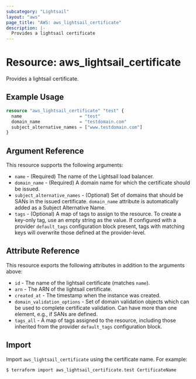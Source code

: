 ```yaml
---
subcategory: "Lightsail"
layout: "aws"
page_title: "AWS: aws_lightsail_certificate"
description: |-
  Provides a lightsail certificate
---
```


# Resource: aws_lightsail_certificate

Provides a lightsail certificate.

## Example Usage

```terraform
resource "aws_lightsail_certificate" "test" {
  name                      = "test"
  domain_name               = "testdomain.com"
  subject_alternative_names = ["www.testdomain.com"]
}
```

## Argument Reference

This resource supports the following arguments:

* `name` - (Required) The name of the Lightsail load balancer.
* `domain_name` - (Required) A domain name for which the certificate should be issued.
* `subject_alternative_names` - (Optional) Set of domains that should be SANs in the issued certificate. `domain_name` attribute is automatically added as a Subject Alternative Name.
* `tags` - (Optional) A map of tags to assign to the resource. To create a key-only tag, use an empty string as the value. If configured with a provider `default_tags` configuration block present, tags with matching keys will overwrite those defined at the provider-level.

## Attribute Reference

This resource exports the following attributes in addition to the arguments above:

* `id` - The name of the lightsail certificate (matches `name`).
* `arn` - The ARN of the lightsail certificate.
* `created_at` - The timestamp when the instance was created.
* `domain_validation_options` - Set of domain validation objects which can be used to complete certificate validation. Can have more than one element, e.g., if SANs are defined.
* `tags_all` - A map of tags assigned to the resource, including those inherited from the provider `default_tags` configuration block.

## Import

Import `aws_lightsail_certificate` using the certificate name. For example:

```shell
$ terraform import aws_lightsail_certificate.test CertificateName
```

